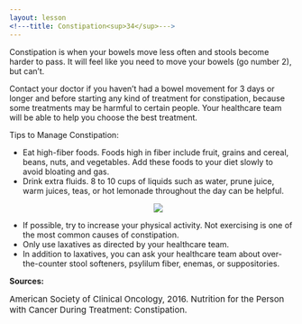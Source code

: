 ```yaml
---
layout: lesson
<!---title: Constipation<sup>34</sup>--->
---
```


Constipation is when your bowels move less often and stools become harder to pass. It will feel like you need to move your bowels (go number 2), but can’t. 

Contact your doctor if you haven’t had a bowel movement for 3 days or longer and before starting any kind of treatment for constipation, because some treatments may be harmful to certain people. Your healthcare team will be able to help you choose the best treatment.

Tips to Manage Constipation:

* Eat high-fiber foods. Foods high in fiber include fruit, grains and cereal, beans, nuts, and vegetables. Add these foods to your diet slowly to avoid bloating and gas.
* Drink extra fluids. 8 to 10 cups of liquids such as water, prune juice, warm juices, teas, or hot lemonade throughout the day can be helpful.
  <p align="center">
  <img src="https://scnslabutsa.github.io/myhthelperEduContent/Images/drinkingWater2.jpg">
  </p>	
* If possible, try to increase your physical activity. Not exercising is one of the most common causes of constipation.
* Only use laxatives as directed by your healthcare team. 
* In addition to laxatives, you can ask your healthcare team about over-the-counter stool softeners, psylilum fiber, enemas, or suppositories.

**Sources:**

<span style="font-size:15px;">American Society of Clinical Oncology, 2016. Nutrition for the Person with Cancer During Treatment: Constipation.</span>
